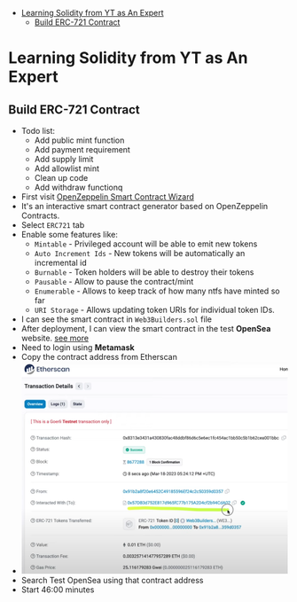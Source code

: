 - [Learning Solidity from YT as An Expert](#learning-solidity-from-yt-as-an-expert)
  - [Build ERC-721 Contract](#build-erc-721-contract)

# Learning Solidity from YT as An Expert

## Build ERC-721 Contract

- Todo list:
  - Add public mint function
  - Add payment requirement
  - Add supply limit
  - Add allowlist mint
  - Clean up code
  - Add withdraw functionq
- First visit [OpenZeppelin Smart Contract Wizard](https://wizard.openzeppelin.com/)
- It's an interactive smart contract generator based on OpenZeppelin Contracts.
- Select `ERC721` tab
- Enable some features like:
  - `Mintable` - Privileged account will be able to emit new tokens
  - `Auto Increment Ids` - New tokens will be automatically an incremental id
  - `Burnable` - Token holders will be able to destroy their tokens
  - `Pausable` - Allow to pause the contract/mint
  - `Enumerable` - Allows to keep track of how many ntfs have minted so far
  - `URI Storage` - Allows updating token URIs for individual token IDs.
- I can see the smart contract in `Web3Builders.sol` file
- After deployment, I can view the smart contract in the test **OpenSea** website. [see more](https://testnets.opensea.io/)
- Need to login using **Metamask**
- Copy the contract address from Etherscan
- ![Etherscan For ERC721](photo/ERC721-contract-address.png)
- Search Test OpenSea using that contract address
- Start 46:00 minutes